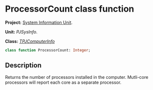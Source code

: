 # ProcessorCount class function

**Project:** [System Information Unit](../API.md).

**Unit:** _PJSysInfo_.

**Class:** _[TPJComputerInfo](./TPJComputerInfo.md)_

```pascal
class function ProcessorCount: Integer;
```

## Description

Returns the number of processors installed in the computer. Mutli-core processors will report each core as a separate processor.
